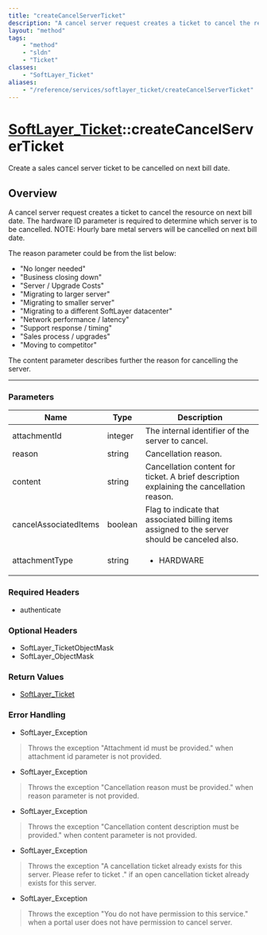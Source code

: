 ```yaml
---
title: "createCancelServerTicket"
description: "A cancel server request creates a ticket to cancel the resource on next bill date. The hardware ID parameter is required... "
layout: "method"
tags:
    - "method"
    - "sldn"
    - "Ticket"
classes:
    - "SoftLayer_Ticket"
aliases:
    - "/reference/services/softlayer_ticket/createCancelServerTicket"
---
```

# [SoftLayer_Ticket](/reference/services/SoftLayer_Ticket)::createCancelServerTicket


Create a sales cancel server ticket to be cancelled on next bill date.


## Overview 
A cancel server request creates a ticket to cancel the resource on next bill date. The hardware ID parameter is required to determine which server is to be cancelled. NOTE: Hourly bare metal servers will be cancelled on next bill date. 

The reason parameter could be from the list below: 
* "No longer needed"
* "Business closing down"
* "Server / Upgrade Costs"
* "Migrating to larger server"
* "Migrating to smaller server"
* "Migrating to a different SoftLayer datacenter"
* "Network performance / latency"
* "Support response / timing"
* "Sales process / upgrades"
* "Moving to competitor"


The content parameter describes further the reason for cancelling the server. 

-----

### Parameters 
|Name | Type | Description |
| --- | --- | --- |
|attachmentId| integer| The internal identifier of the server to cancel.|
|reason| string| Cancellation reason.|
|content| string| Cancellation content for ticket. A brief description explaining the cancellation reason.|
|cancelAssociatedItems| boolean| Flag to indicate that associated billing items assigned to the server should be canceled also.|
|attachmentType| string| <ul type="xsd:string"> <li title="HARDWARE">HARDWARE</li> </ul>|


### Required Headers
* authenticate


### Optional Headers
* SoftLayer_TicketObjectMask
* SoftLayer_ObjectMask

### Return Values
* <a href='/reference/datatypes/SoftLayer_Ticket'>SoftLayer_Ticket </a>



### Error Handling

* SoftLayer_Exception 

> Throws the exception "Attachment id must be provided." when attachment id parameter is not provided. 

* SoftLayer_Exception 

> Throws the exception "Cancellation reason must be provided." when reason parameter is not provided. 

* SoftLayer_Exception 

> Throws the exception "Cancellation content description must be provided." when content parameter is not provided. 

* SoftLayer_Exception 

> Throws the exception "A cancellation ticket already exists for this server. Please refer to ticket <id>." if an open cancellation ticket already exists for this server. 

* SoftLayer_Exception 

> Throws the exception "You do not have permission to this service." when a portal user does not have permission to cancel server. 




